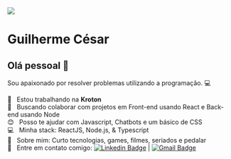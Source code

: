 <img width="auto" src="https://i.imgur.com/Wpoh2dD.jpg">

# Guilherme César

## Olá pessoal 👋
Sou apaixonado por resolver problemas utilizando a programação. :computer:

 :rocket:  &nbsp; Estou trabalhando na **Kroton**
 <br/> :purple_heart: &nbsp; Buscando colaborar com projetos em Front-end usando React e Back-end usando Node
 <br/> :blush: &nbsp; Posso te ajudar com Javascript, Chatbots e um básico de CSS
 <br/> :computer: &nbsp; Minha stack: ReactJS, Node.js, & Typescript
 <br/> 💬  &nbsp; Sobre mim: Curto tecnologias, games, filmes, seriados e pedalar
 <br/> :email: &nbsp; Entre em contato comigo: [![Linkedin Badge](https://img.shields.io/badge/-GuilhermCésar-blue?style=flat-square&logo=Linkedin&logoColor=white&link=https://www.linkedin.com/in/dasilvaguicesar/)](https://www.linkedin.com/in/dasilvaguicesar/) 
| 
[![Gmail Badge](https://img.shields.io/badge/-dasilvaguicesar@gmail.com-c14438?style=flat-square&logo=Gmail&logoColor=white&link=mailto:dasilvaguicesar@gmail.com)](mailto:dasilvaguicesar@gmail.com)